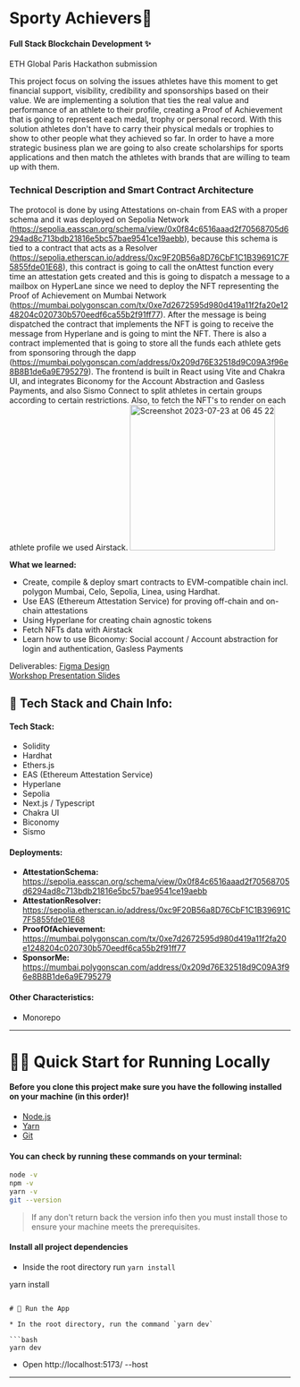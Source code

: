 # Sporty Achievers👋 
#### Full Stack Blockchain Development ✨
<p>ETH Global Paris Hackathon submission</p>
<p>This project focus on solving the issues athletes have this moment to get financial support, visibility, credibility and sponsorships based on their value. 
We are implementing a solution that ties the real value and performance of an athlete to their profile, creating a Proof of Achievement that is going to represent each medal, trophy or personal record. With this solution athletes don't have to carry their physical medals or trophies to show to other people what they achieved so far.
In order to have a more strategic business plan we are going to also create scholarships for sports applications and then match the athletes with brands that are willing to team up with them.</p>

### Technical Description and Smart Contract Architecture
The protocol is done by using Attestations on-chain from EAS with a proper schema and it was deployed on Sepolia Network (https://sepolia.easscan.org/schema/view/0x0f84c6516aaad2f70568705d6294ad8c713bdb21816e5bc57bae9541ce19aebb), because this schema is tied to a contract that acts as a Resolver (https://sepolia.etherscan.io/address/0xc9F20B56a8D76CbF1C1B39691C7F5855fde01E68), this contract is going to call the onAttest function every time an attestation gets created and this is going to dispatch a message to a mailbox on HyperLane since we need to deploy the NFT representing the Proof of Achievement on Mumbai Network (https://mumbai.polygonscan.com/tx/0xe7d2672595d980d419a11f2fa20e1248204c020730b570eedf6ca55b2f91ff77). After the message is being dispatched the contract that implements the NFT is going to receive the message from Hyperlane and is going to mint the NFT.
There is also a contract implemented that is going to store all the funds each athlete gets from sponsoring through the dapp (https://mumbai.polygonscan.com/address/0x209d76E32518d9C09A3f96e8B8B1de6a9E795279).
The frontend is built in React using Vite and Chakra UI, and integrates Biconomy for the Account Abstraction and Gasless Payments, and also Sismo Connect to split athletes in certain groups according to certain restrictions. Also, to fetch the NFT's to render on each athlete profile we used Airstack.
<img width="260" alt="Screenshot 2023-07-23 at 06 45 22" src="https://github.com/rutefig/sporty-achievers/assets/23409167/057825c5-4596-49b2-bfe0-37c17c6fa61b">



**What we learned:**
* Create, compile & deploy  smart contracts to EVM-compatible chain incl. polygon Mumbai, Celo, Sepolia, Linea, using Hardhat.
* Use EAS (Ethereum Attestation Service) for proving off-chain and on-chain attestations
* Using Hyperlane for creating chain agnostic tokens
* Fetch NFTs data with Airstack 
* Learn how to use Biconomy: Social account / Account abstraction for login and authentication, Gasless Payments



Deliverables:
[Figma Design](https://www.figma.com/file/QAvEbBbUgPoibLXBJ7gVG7/Untitled?type=design&node-id=1-2&mode=design&t=yuADCHwoypu7sprr-0) </br>
[Workshop Presentation Slides](https://www.canva.com/design/DAFpXjHjCAk/ShucBjks85CoavsYM0FtJA/edit?utm_content=DAFpXjHjCAk&utm_campaign=designshare&utm_medium=link2&utm_source=sharebutton)

## 🤖 Tech Stack and Chain Info:

#### Tech Stack: 
 - Solidity
 - Hardhat
 - Ethers.js
 - EAS (Ethereum Attestation Service)
 - Hyperlane
 - Sepolia
 - Next.js / Typescript
 - Chakra UI
 - Biconomy
 - Sismo
 

#### Deployments:
- **AttestationSchema:** https://sepolia.easscan.org/schema/view/0x0f84c6516aaad2f70568705d6294ad8c713bdb21816e5bc57bae9541ce19aebb
- **AttestationResolver:** https://sepolia.etherscan.io/address/0xc9F20B56a8D76CbF1C1B39691C7F5855fde01E68
- **ProofOfAchievement:** https://mumbai.polygonscan.com/tx/0xe7d2672595d980d419a11f2fa20e1248204c020730b570eedf6ca55b2f91ff77
- **SponsorMe:** https://mumbai.polygonscan.com/address/0x209d76E32518d9C09A3f96e8B8B1de6a9E795279

#### Other Characteristics: 
 - Monorepo
  
 ---

# 🏄‍♂️ Quick Start for Running Locally

#### Before you clone this project make sure you have the following installed on your machine (in this order)!
* [Node.js](https://nodejs.org/en/) 
* [Yarn](https://classic.yarnpkg.com/en/docs/install/)
* [Git](https://git-scm.com/downloads)

#### You can check by running these commands on your terminal:

```bash
node -v
npm -v
yarn -v
git --version
```
> If any don't return back the version info then you must install those to ensure your machine meets the prerequisites.

#### Install all project dependencies

* Inside the root directory run `yarn install`
  
yarn install
```

# 📱 Run the App

* In the root directory, run the command `yarn dev`

```bash
yarn dev
```
* Open http://localhost:5173/ --host

---
